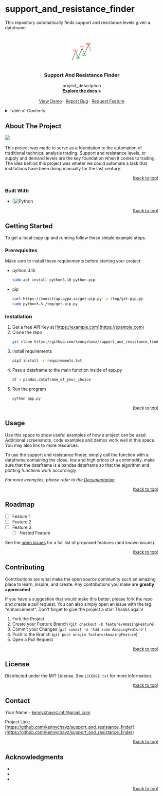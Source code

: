 # support_and_resistance_finder
This repository automatically finds support and resistance levels given a dataframe 


<!-- Improved compatibility of back to top link: See: https://github.com/othneildrew/Best-README-Template/pull/73 -->
<a name="readme-top"></a>


<!-- PROJECT LOGO -->
<br />
<div align="center">
  <a href="https://github.com/kennychavz/support_and_resistance_finder">
    <img src="images/logo.png" alt="Logo" width="80" height="80">
  </a>

<h3 align="center">Support And Resistance Finder</h3>

  <p align="center">
    project_description
    <br />
    <a href="https://github.com/kennychavz/support_and_resistance_finder"><strong>Explore the docs »</strong></a>
    <br />
    <br />
    <a href="https://github.com/kennychavz/support_and_resistance_finder">View Demo</a>
    ·
    <a href="https://github.com/kennychavz/support_and_resistance_finder/issues">Report Bug</a>
    ·
    <a href="https://github.com/kennychavz/support_and_resistance_finder/issues">Request Feature</a>
  </p>
</div>



<!-- TABLE OF CONTENTS -->
<details>
  <summary>Table of Contents</summary>
  <ol>
    <li>
      <a href="#about-the-project">About The Project</a>
      <ul>
        <li><a href="#built-with">Built With</a></li>
      </ul>
    </li>
    <li>
      <a href="#getting-started">Getting Started</a>
      <ul>
        <li><a href="#prerequisites">Prerequisites</a></li>
        <li><a href="#installation">Installation</a></li>
      </ul>
    </li>
    <li><a href="#usage">Usage</a></li>
    <li><a href="#roadmap">Roadmap</a></li>
    <li><a href="#contributing">Contributing</a></li>
    <li><a href="#license">License</a></li>
    <li><a href="#contact">Contact</a></li>
    <li><a href="#acknowledgments">Acknowledgments</a></li>
  </ol>
</details>


<!-- ABOUT THE PROJECT -->
## About The Project

![](picture_examples/support_resistance_example.png)

This project was made to serve as a foundation to the automation of traditional technical analysis trading. Support and resistance levels, or supply and demand levels are the key foundation when it comes to trading. The idea behind this project was wheter we could automate a task that institutions have been doing manually for the last century.


<p align="right">(<a href="#readme-top">back to top</a>)</p>



### Built With

* [![Python][Python-url]


<p align="right">(<a href="#readme-top">back to top</a>)</p>



<!-- GETTING STARTED -->
## Getting Started

To get a local copy up and running follow these simple example steps.

### Prerequisites

Make sure to install these requirements before starting your project
* python 3.10
  ```sh
  sudo apt install python3.10 python-pip
  ```
* pip
  ```sh
  curl https://bootstrap.pypa.io/get-pip.py -o /tmp/get-pip.py
  sudo python3.8 /tmp/get-pip.py
  ```

### Installation

1. Get a free API Key at [https://example.com](https://example.com)
2. Clone the repo
   ```sh
   git clone https://github.com/kennychavz/support_and_resistance_finder.git
   ```
3. Install requirements
   ```sh
   pip3 install -r requirements.txt
   ```
4. Pass a dataframe to the main function inside of app.py
   ```py
   df = pandas.dataframe_of_your_choice
   ```
5. Run the program
   ```py
   python app.py
   ```

<p align="right">(<a href="#readme-top">back to top</a>)</p>



<!-- USAGE EXAMPLES -->
## Usage

Use this space to show useful examples of how a project can be used. Additional screenshots, code examples and demos work well in this space. You may also link to more resources.

To use the support and resistance finder, simply call the function with a dataframe containing the close, low and high prices of a commodity, make sure that the dataframe is a pandas dataframe so that the algorithm and plotting functions work accordingly

_For more examples, please refer to the [Documentation](https://example.com)_

<p align="right">(<a href="#readme-top">back to top</a>)</p>



<!-- ROADMAP -->
## Roadmap

- [ ] Feature 1
- [ ] Feature 2
- [ ] Feature 3
    - [ ] Nested Feature

See the [open issues](https://github.com/kennychavz/support_and_resistance_finder/issues) for a full list of proposed features (and known issues).

<p align="right">(<a href="#readme-top">back to top</a>)</p>



<!-- CONTRIBUTING -->
## Contributing

Contributions are what make the open source community such an amazing place to learn, inspire, and create. Any contributions you make are **greatly appreciated**.

If you have a suggestion that would make this better, please fork the repo and create a pull request. You can also simply open an issue with the tag "enhancement".
Don't forget to give the project a star! Thanks again!

1. Fork the Project
2. Create your Feature Branch (`git checkout -b feature/AmazingFeature`)
3. Commit your Changes (`git commit -m 'Add some AmazingFeature'`)
4. Push to the Branch (`git push origin feature/AmazingFeature`)
5. Open a Pull Request

<p align="right">(<a href="#readme-top">back to top</a>)</p>



<!-- LICENSE -->
## License

Distributed under the MIT License. See `LICENSE.txt` for more information.

<p align="right">(<a href="#readme-top">back to top</a>)</p>



<!-- CONTACT -->
## Contact

Your Name - kennychavez.mtl@gmail.com

Project Link: [https://github.com/kennychavz/support_and_resistance_finder](https://github.com/kennychavz/support_and_resistance_finder)

<p align="right">(<a href="#readme-top">back to top</a>)</p>



<!-- ACKNOWLEDGMENTS -->
## Acknowledgments

* []()
* []()
* []()

<p align="right">(<a href="#readme-top">back to top</a>)</p>



<!-- MARKDOWN LINKS & IMAGES -->
<!-- https://www.markdownguide.org/basic-syntax/#reference-style-links -->
[contributors-shield]: https://img.shields.io/github/contributors/kennychavz/support_and_resistance_finder.svg?style=for-the-badge
[contributors-url]: https://github.com/kennychavz/support_and_resistance_finder/graphs/contributors
[forks-shield]: https://img.shields.io/github/forks/kennychavz/support_and_resistance_finder.svg?style=for-the-badge
[forks-url]: https://github.com/kennychavz/support_and_resistance_finder/network/members
[stars-shield]: https://img.shields.io/github/stars/kennychavz/support_and_resistance_finder.svg?style=for-the-badge
[stars-url]: https://github.com/kennychavz/support_and_resistance_finder/stargazers
[issues-shield]: https://img.shields.io/github/issues/kennychavz/support_and_resistance_finder.svg?style=for-the-badge
[issues-url]: https://github.com/kennychavz/support_and_resistance_finder/issues
[license-shield]: https://img.shields.io/github/license/kennychavz/support_and_resistance_finder.svg?style=for-the-badge
[license-url]: https://github.com/kennychavz/support_and_resistance_finder/blob/master/LICENSE.txt
[linkedin-shield]: https://img.shields.io/badge/-LinkedIn-black.svg?style=for-the-badge&logo=linkedin&colorB=555
[linkedin-url]: https://linkedin.com/in/kennychavezmtl
[product-screenshot]: images/screenshot.png
[Python-url]: https://www.python.org
